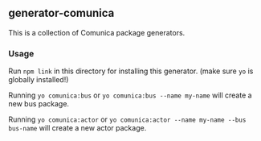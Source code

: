 ## generator-comunica

This is a collection of Comunica package generators.

### Usage

Run `npm link` in this directory for installing this generator. (make sure `yo` is globally installed!)

Running `yo comunica:bus` or `yo comunica:bus --name my-name` will create a new bus package.

Running `yo comunica:actor` or `yo comunica:actor --name my-name --bus bus-name` will create a new actor package.

